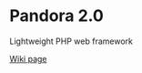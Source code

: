 # Pandora 2.0

Lightweight PHP web framework

[Wiki page](https://github.com/NesCafe62/pandora-2.0/wiki)
